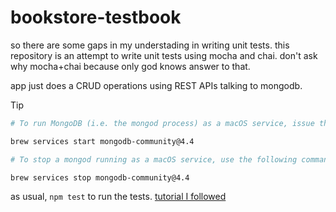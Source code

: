 # bookstore-testbook

so there are some gaps in my understading in writing unit tests. this repository is an attempt to write unit tests using mocha and chai. don't ask why mocha+chai because only god knows answer to that. 

app just does a CRUD operations using REST APIs talking to mongodb.

Tip

```sh
# To run MongoDB (i.e. the mongod process) as a macOS service, issue the following:

brew services start mongodb-community@4.4

# To stop a mongod running as a macOS service, use the following command as needed:

brew services stop mongodb-community@4.4
```

as usual, `npm test` to run the tests.
[tutorial I followed](https://www.digitalocean.com/community/tutorials/test-a-node-restful-api-with-mocha-and-chai) 
